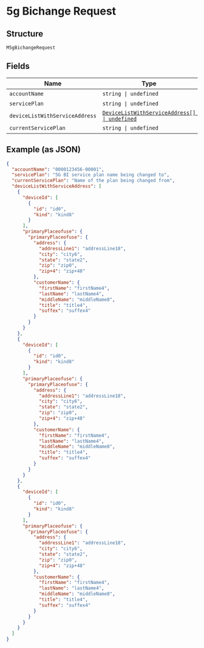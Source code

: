 
# 5g Bichange Request

## Structure

`M5gBichangeRequest`

## Fields

| Name | Type | Tags | Description |
|  --- | --- | --- | --- |
| `accountName` | `string \| undefined` | Optional | - |
| `servicePlan` | `string \| undefined` | Optional | - |
| `deviceListWithServiceAddress` | [`DeviceListWithServiceAddress[] \| undefined`](../../doc/models/device-list-with-service-address.md) | Optional | - |
| `currentServicePlan` | `string \| undefined` | Optional | - |

## Example (as JSON)

```json
{
  "accountName": "0000123456-00001",
  "servicePlan": "5G BI service plan name being changed to",
  "currentServicePlan": "Name of the plan being changed from",
  "deviceListWithServiceAddress": [
    {
      "deviceId": [
        {
          "id": "id0",
          "kind": "kind8"
        }
      ],
      "primaryPlaceofuse": {
        "primaryPlaceofuse": {
          "address": {
            "addressLine1": "addressLine18",
            "city": "city6",
            "state": "state2",
            "zip": "zip0",
            "zip+4": "zip+48"
          },
          "customerName": {
            "firstName": "firstName4",
            "lastName": "lastName4",
            "middleName": "middleName8",
            "title": "title4",
            "suffex": "suffex4"
          }
        }
      }
    },
    {
      "deviceId": [
        {
          "id": "id0",
          "kind": "kind8"
        }
      ],
      "primaryPlaceofuse": {
        "primaryPlaceofuse": {
          "address": {
            "addressLine1": "addressLine18",
            "city": "city6",
            "state": "state2",
            "zip": "zip0",
            "zip+4": "zip+48"
          },
          "customerName": {
            "firstName": "firstName4",
            "lastName": "lastName4",
            "middleName": "middleName8",
            "title": "title4",
            "suffex": "suffex4"
          }
        }
      }
    },
    {
      "deviceId": [
        {
          "id": "id0",
          "kind": "kind8"
        }
      ],
      "primaryPlaceofuse": {
        "primaryPlaceofuse": {
          "address": {
            "addressLine1": "addressLine18",
            "city": "city6",
            "state": "state2",
            "zip": "zip0",
            "zip+4": "zip+48"
          },
          "customerName": {
            "firstName": "firstName4",
            "lastName": "lastName4",
            "middleName": "middleName8",
            "title": "title4",
            "suffex": "suffex4"
          }
        }
      }
    }
  ]
}
```


